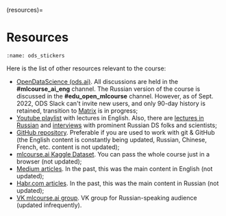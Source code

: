 (resources)=

# Resources

```{figure} /_static/img/ods_stickers.jpg
:name: ods_stickers
```

Here is the list of other resources relevant to the course:

- [OpenDataScience (ods.ai)](http://ods.ai/). All discussions are held in the __#mlcourse\_ai\_eng__ channel. The Russian version of the course is discussed in the __#edu\_open\_mlcourse__ channel. However, as of Sept. 2022, ODS Slack can't invite new users, and only 90-day history is retained, transition to [Matrix](https://chat.ods.ai/) is in progress;
- [Youtube playlist](https://www.youtube.com/watch?v=QKTuw4PNOsU&list=PLVlY_7IJCMJeRfZ68eVfEcu-UcN9BbwiX) with lectures in English. Also, there are [lectures in Russian](https://www.youtube.com/playlist?list=PLVlY_7IJCMJdgcCtQfzj5j8OVB_Y0GJCl) and [interviews](https://www.youtube.com/watch?v=qV3yjIyj7Dc&list=PLVlY_7IJCMJcym_TSmUIHvjplq6OjiFx9&ab_channel=YuryKashnitsky) with prominent Russian DS folks and scientists;
- [GitHub repository](https://github.com/Yorko/mlcourse.ai). Preferable if you are used to work with git & GitHub (the English content is constantly being updated, Russian, Chinese, French, etc. content is not updated);
- [mlcourse.ai Kaggle Dataset](https://www.kaggle.com/kashnitsky/mlcourse). You can pass the whole course just in a browser (not updated);
- [Medium articles](https://medium.com/open-machine-learning-course). In the past, this was the main content in English (not updated);
- [Habr.com articles](https://habr.com/ru/company/ods/blog/322626/). In the past, this was the main content in Russian (not updated);
- [VK mlcourse.ai group](https://vk.com/mlcourse). VK group for Russian-speaking audience (updated infrequently).
